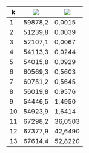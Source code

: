 

| k	| ![](https://latex.codecogs.com/gif.latex?Q&space;\left(&space;\alpha&space;^&space;{&space;*&space;}&space;\right)) | ![](https://latex.codecogs.com/gif.latex?\left\Vert\alpha^*\right\Vert^2) |
|---|---|---|
|1	|59878,2| 0,0015 |
|2	|51239,8| 0,0039 |
|3	|52107,1| 0,0067 |
|4	|54113,3| 0,0244 |
|5	|54015,8| 0,0929 |
|6	|60569,3| 0,5603 |
|7	|60751,2| 0,5645 |
|8	|56019,8| 0,9576 | 
|9	|54446,5| 1,4950 |
|10	|54923,9| 1,6414 |
|11	|67298,2| 36,0503|
|12	|67377,9| 42,6490|
|13	|67614,4| 52,8220|


